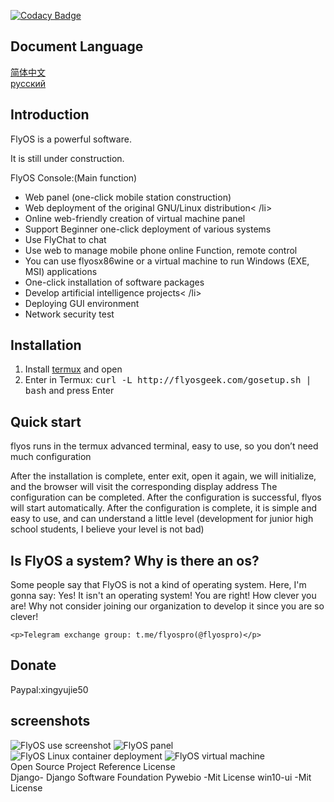 
[![Codacy Badge](https://api.codacy.com/project/badge/Grade/1b51bf8e7f61450f8bc37c3609c188da)](https://app.codacy.com/gh/NaturalSelect/flyos?utm_source=github.com&utm_medium=referral&utm_content=NaturalSelect/flyos&utm_campaign=Badge_Grade_Settings)

<!DOCTYPE html>
<html>
 <head> 

    
   <h2>Document Language</h2>
   <a href="http://flyosgeek.com/cn.html">简体中文</a>
  <br>
  <a href="https://github.com/FuckOS/FlyOSDoc_Purified/blob/master/RU.md">русский</a>
   <div class="introduction"> 
    <h2>Introduction</h2> 
    <p>FlyOS is a powerful software. </p> 
    <p>It is still under construction. </p>
    <p>FlyOS Console:(Main function)</p> 
    <ul> 
     <li>Web panel (one-click mobile station construction)</li> 
     <li>Web deployment of the original GNU/Linux distribution&lt; /li&gt; </li>
     <li>Online web-friendly creation of virtual machine panel</li> 
     <li>Support Beginner one-click deployment of various systems</li> 
     <li>Use FlyChat to chat</li> 
     <li>Use web to manage mobile phone online Function, remote control</li> 
     <li>You can use flyosx86wine or a virtual machine to run Windows (EXE, MSI) applications</li> 
     <li>One-click installation of software packages</li> 
     <li>Develop artificial intelligence projects&lt; /li&gt; </li>
     <li>Deploying GUI environment</li> 
     <li>Network security test</li> 
    </ul> 
   </div> 
   <div class="install"> 
    <h2>Installation</h2> 
    <ol> 
     <li>Install <a href="http://f-droid.org/en/packages/com.termux/">termux</a> and open</li> 
     <li>Enter in Termux: <kbd>curl -L http://flyosgeek.com/gosetup.sh | bash</kbd> and press Enter</li> 
    </ol> 
   </div> 
   <div class="quickstart"> 
    <h2>Quick start</h2> <p>flyos runs in the termux advanced terminal, easy to use, so you don’t need much configuration</p> <p>After the installation is complete, enter exit, open it again, we will initialize, and the browser will visit the corresponding display address The configuration can be completed. After the configuration is successful, flyos will start automatically. After the configuration is complete, it is simple and easy to use, and can understand a little level (development for junior high school students, I believe your level is not bad)</p> </h2>
   </div> 
   <div> 
    <div> 
    </div> 
    <div> 
     <h2> Is FlyOS a system? Why is there an os? </h2> 
     <p>Some people say that FlyOS is not a kind of operating system. Here, I'm gonna say: Yes! It isn't an operating system! You are right! How clever you are! Why not consider joining our organization to develop it since you are so clever! </p> 
    </div> 
   </div> 
  
    <p>Telegram exchange group: t.me/flyospro(@flyospro)</p> 
   </div> 
   <div class="donate"> 
    <h2>Donate</h2> 
    Paypal:xingyujie50
   </div> 
   <div class="screenshot"> 
    <h2>screenshots</h2> 
    <img src="/img/screenshot.jpg" alt="FlyOS use screenshot" /> 
    <img src="/img/panel.jpg" alt="FlyOS panel" /> 
    <img src="/img/deploy.jpg" alt="FlyOS Linux container deployment  " /> 
    <img src="/img/vm1.jpg" alt="FlyOS virtual machine" /> 
   </div> 
  Open Source Project Reference License
 <br>
 Django- Django Software Foundation
 Pywebio -Mit License
 win10-ui -Mit License

  </div>
 </body>
</html>
